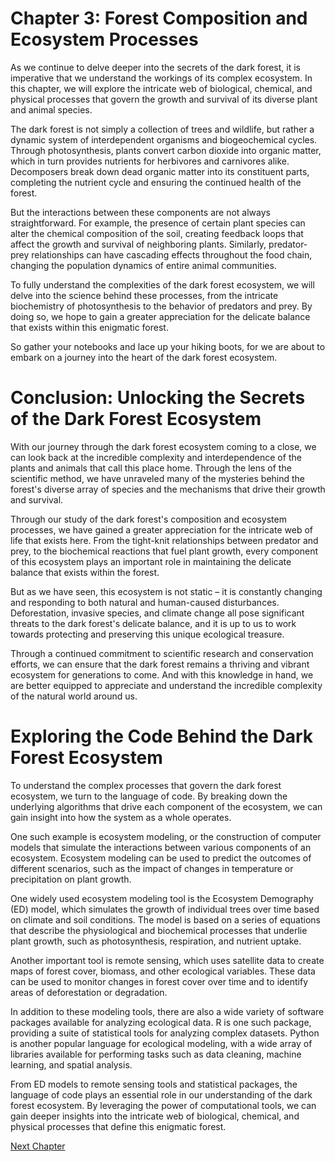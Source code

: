 # Chapter 3: Forest Composition and Ecosystem Processes

As we continue to delve deeper into the secrets of the dark forest, it is imperative that we understand the workings of its complex ecosystem. In this chapter, we will explore the intricate web of biological, chemical, and physical processes that govern the growth and survival of its diverse plant and animal species.

The dark forest is not simply a collection of trees and wildlife, but rather a dynamic system of interdependent organisms and biogeochemical cycles. Through photosynthesis, plants convert carbon dioxide into organic matter, which in turn provides nutrients for herbivores and carnivores alike. Decomposers break down dead organic matter into its constituent parts, completing the nutrient cycle and ensuring the continued health of the forest.

But the interactions between these components are not always straightforward. For example, the presence of certain plant species can alter the chemical composition of the soil, creating feedback loops that affect the growth and survival of neighboring plants. Similarly, predator-prey relationships can have cascading effects throughout the food chain, changing the population dynamics of entire animal communities.

To fully understand the complexities of the dark forest ecosystem, we will delve into the science behind these processes, from the intricate biochemistry of photosynthesis to the behavior of predators and prey. By doing so, we hope to gain a greater appreciation for the delicate balance that exists within this enigmatic forest.

So gather your notebooks and lace up your hiking boots, for we are about to embark on a journey into the heart of the dark forest ecosystem.
# Conclusion: Unlocking the Secrets of the Dark Forest Ecosystem

With our journey through the dark forest ecosystem coming to a close, we can look back at the incredible complexity and interdependence of the plants and animals that call this place home. Through the lens of the scientific method, we have unraveled many of the mysteries behind the forest's diverse array of species and the mechanisms that drive their growth and survival.

Through our study of the dark forest's composition and ecosystem processes, we have gained a greater appreciation for the intricate web of life that exists here. From the tight-knit relationships between predator and prey, to the biochemical reactions that fuel plant growth, every component of this ecosystem plays an important role in maintaining the delicate balance that exists within the forest.

But as we have seen, this ecosystem is not static – it is constantly changing and responding to both natural and human-caused disturbances. Deforestation, invasive species, and climate change all pose significant threats to the dark forest's delicate balance, and it is up to us to work towards protecting and preserving this unique ecological treasure.

Through a continued commitment to scientific research and conservation efforts, we can ensure that the dark forest remains a thriving and vibrant ecosystem for generations to come. And with this knowledge in hand, we are better equipped to appreciate and understand the incredible complexity of the natural world around us.
# Exploring the Code Behind the Dark Forest Ecosystem

To understand the complex processes that govern the dark forest ecosystem, we turn to the language of code. By breaking down the underlying algorithms that drive each component of the ecosystem, we can gain insight into how the system as a whole operates.

One such example is ecosystem modeling, or the construction of computer models that simulate the interactions between various components of an ecosystem. Ecosystem modeling can be used to predict the outcomes of different scenarios, such as the impact of changes in temperature or precipitation on plant growth.

One widely used ecosystem modeling tool is the Ecosystem Demography (ED) model, which simulates the growth of individual trees over time based on climate and soil conditions. The model is based on a series of equations that describe the physiological and biochemical processes that underlie plant growth, such as photosynthesis, respiration, and nutrient uptake.

Another important tool is remote sensing, which uses satellite data to create maps of forest cover, biomass, and other ecological variables. These data can be used to monitor changes in forest cover over time and to identify areas of deforestation or degradation.

In addition to these modeling tools, there are also a wide variety of software packages available for analyzing ecological data. R is one such package, providing a suite of statistical tools for analyzing complex datasets. Python is another popular language for ecological modeling, with a wide array of libraries available for performing tasks such as data cleaning, machine learning, and spatial analysis.

From ED models to remote sensing tools and statistical packages, the language of code plays an essential role in our understanding of the dark forest ecosystem. By leveraging the power of computational tools, we can gain deeper insights into the intricate web of biological, chemical, and physical processes that define this enigmatic forest.


[Next Chapter](04_Chapter04.md)